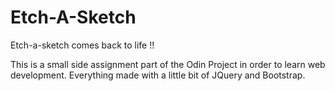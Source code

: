 # Etch-A-Sketch
Etch-a-sketch comes back to life !!

This is a small side assignment part of the Odin Project in order to learn web development. Everything made with a little bit of JQuery and Bootstrap.
